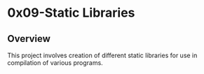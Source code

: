 # 0x09-Static Libraries

## Overview

 This project involves creation of different static libraries for use in compilation of various programs.

